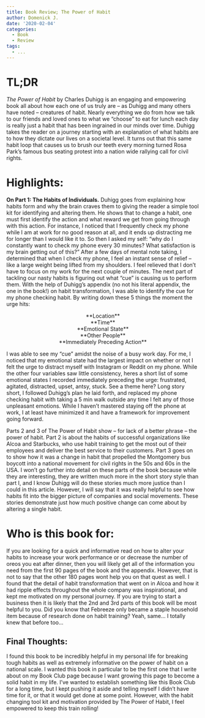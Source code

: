 ```yaml
---
title: Book Review; The Power of Habit
author: Domenick J.
date: '2020-02-04'
categories:
  - Book
  - Review
tags:
  - ...
---
```


# TL;DR

_The Power of Habit_ by Charles Duhigg is an engaging and empowering book all about how each one of us truly are – as Duhigg and many others have noted – creatures of habit. Nearly everything we do from how we talk to our friends and loved ones to what we “choose” to eat for lunch each day is really just a habit that has been ingrained in our minds over time. Duhigg takes the reader on a journey starting with an explanation of what habits are to how they dictate our lives on a societal level. It turns out that this same habit loop that causes us to brush our teeth every morning turned Rosa Park’s famous bus seating protest into a nation wide rallying call for civil rights.

# Highlights:

**On Part 1: The Habits of Individuals.** Duhigg goes from explaining how habits form and why the brain craves them to giving the reader a simple tool kit for identifying and altering them. He shows that to change a habit, one must first identify the action and what reward we get from going through with this action. For instance, I noticed that I frequently check my phone while I am at work for no good reason at all, and it ends up distracting me for longer than I would like it to. So then I asked my self: “why do I constantly want to check my phone every 30 minutes? What satisfaction is my brain getting out of this?” After a few days of mental note taking, I determined that when I check my phone, I feel an instant sense of relief – like a large weight being lifted from my shoulders. I feel relieved that I don’t have to focus on my work for the next couple of minutes.
The next part of tackling our nasty habits is figuring out what “cue” is causing us to perform them. With the help of Duhigg’s appendix (no not his literal appendix, the one in the book!) on habit transformation, I was able to identify the cue for my phone checking habit. By writing down these 5 things the moment the urge hits:

<div align="center">**Location**</div>

<div align="center">**Time**</div>

<div align="center">**Emotional State**</div>

<div align="center">**Other People**</div>

<div align="center">**Immediately Preceding Action**</div>

I was able to see my “cue” amidst the noise of a busy work day. For me, I noticed that my emotional state had the largest impact on whether or not I felt the urge to distract myself with Instagram or Reddit on my phone. While the other four variables saw little consistency, heres a short list of some emotional states I recorded immediately preceding the urge: frustrated, agitated, distracted, upset, antsy, stuck. See a theme here?
Long story short, I followed Duhigg’s plan he laid forth, and replaced my phone checking habit with taking a 5 min walk outside any time I felt any of those unpleasant emotions. While I haven’t mastered staying off the phone at work, I at least have minimized it and have a framework for improvement going forward.

Parts 2 and 3 of The Power of Habit show – for lack of a better phrase – the power of habit. Part 2 is about the habits of successful organizations like Alcoa and Starbucks, who use habit training to get the most out of their employees and deliver the best service to their customers. Part 3 goes on to show how it was a change in habit that propelled the Montgomery bus boycott into a national movement for civil rights in the 50s and 60s in the USA. I won’t go further into detail on these parts of the book because while they are interesting, they are written much more in the short story style than part I, and I know Duhigg will do these stories much more justice than I could in this article. However, I will say that it was really helpful to see how habits fit into the bigger picture of companies and social movements. These stories demonstrate just how much positive change can come about by altering a single habit.

# Who is this book for:

If you are looking for a quick and informative read on how to alter your habits to increase your work performance or or decrease the number of oreos you eat after dinner, then you will likely get all of the information you need from the first 90 pages of the book and the appendix. However, that is not to say that the other 180 pages wont help you on that quest as well. I found that the detail of habit transformation that went on in Alcoa and how it had ripple effects throughout the whole company was inspirational, and kept me motivated on my personal journey.
If you are trying to start a business then it is likely that the 2nd and 3rd parts of this book will be most helpful to you. Did you know that Febreeze only became a staple household item because of research done on habit training? Yeah, same… I totally knew that before too… 

## Final Thoughts:

I found this book to be incredibly helpful in my personal life for breaking tough habits as well as extremely informative on the power of habit on a national scale. I wanted this book in particular to be the first one that I write about on my Book Club page because I want growing this page to become a solid habit in my life. I’ve wanted to establish something like this Book Club for a long time, but I kept pushing it aside and telling myself I didn’t have time for it, or that it would get done at some point. However, with the habit changing tool kit and motivation provided by The Power of Habit, I feel empowered to keep this train rolling!
